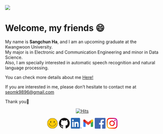 <img src="https://capsule-render.vercel.app/api?type=Waving&color=FFD400&height=200&section=header&text=Sangchun%20Ha&fontColor=000000&fontSize=60" />
    
<!--
[![Facebook Badge](https://img.shields.io/badge/facebook-1877f2?style=flat-square&logo=facebook&logoColor=white&link=https://www.facebook.com/zzsza)](https://www.facebook.com/profile.php?id=100005129311669) 
[![Gmail Badge](https://img.shields.io/badge/Gmail-d14836?style=flat-square&logo=Gmail&logoColor=white&link=mailto:seomk9896@gmail.com)](mailto:seomk9896@gmail.com)
[![Linkedin Badge](https://img.shields.io/badge/-LinkedIn-blue?style=flat-square&logo=Linkedin&logoColor=white&link=https://www.linkedin.com/in/seong-yun-byeon-8183a8113/)](https://www.linkedin.com/in/sangchun-ha-346b3b202/)   
-->
      
<!-- ### <div align="center">**Sangchun Ha**</div> -->
<!--#### <div align="center">To be Machine Learning Engineer</div> --> 
 
         
             
   
# Welcome, my friends :smile:       
  

My name is **Sangchun Ha**, and I am an upcoming graduate at the Kwangwoon University.  
My major is in Electronic and Communication Engineering and minor in Data Science.   
Also, I am specially interested in automatic speech recognition and natural language processing. 

 
You can check more details about me [Here!](https://github.com/upskyy/upskyy/blob/main/CV.pdf)

If you are interested in me, please don’t hesitate to contact me at seomk9896@gmail.com

Thank you:yellow_heart:  
  

<div align="center">

[![Hits](https://hits.seeyoufarm.com/api/count/incr/badge.svg?url=https://github.com/hasangchun)](https://hits.seeyoufarm.com)
</div>

<p align="center">
  <a href="https://sites.google.com/view/upskyy" target="_blank"><img src="./images/web.png" width=35 height=35 alt="web"></a>
  <a href="https://github.com/upskyy" target="_blank"><img src="./images/GitHub.png" width=35 height=35 alt="GitHub Blog"></a>
  <a href="https://www.linkedin.com/in/sangchunha" target="_blank"><img src="./images/LinkedIn.png" width=35 height=35 alt="LinkedIn"></a>
  <a href="mailto:seomk9896@gmail.com" target="_blank"><img src="./images/Gmail.png" width=35 height=35 alt="Mail"></a>
  <a href="https://www.facebook.com/profile.php?id=100005129311669" target="_blank"><img src="./images/facebook.png" width=35 height=35 alt="facebook"></a>
  <a href="https://www.instagram.com/hasc_97/" target="_blank"><img src="./images/Instagram.png" width=35 height=35 alt="Instagram"></a>
<!--   <a href="https://scholar.google.com/citations?user=i0tQk6cAAAAJ&hl=ko&oi=sra" target="_blank"><img src="https://cdn.icon-icons.com/icons2/2108/PNG/128/google_scholar_icon_130918.png" width=35 height=35 alt="Google Scholar"></a> -->
</p>

<!-- ![Header image](https://media.giphy.com/media/SWoSkN6DxTszqIKEqv/giphy.gif)     -->

<div align="center">
  
<!-- ![Anurag's github stats](https://github-readme-stats.vercel.app/api?username=hasangchun&theme=default&show_icons=true)   -->
</div>  
<!--!-->
 
